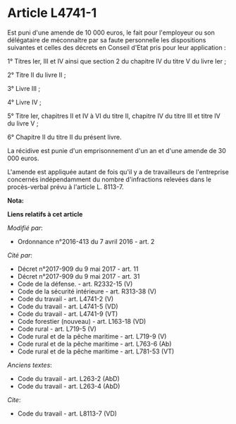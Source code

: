 # Article L4741-1

Est puni d'une amende de 10 000 euros, le fait pour l'employeur ou son délégataire   de méconnaître par sa faute personnelle
les dispositions suivantes et celles des décrets en Conseil d'Etat pris pour leur application : 

1° Titres Ier, III et IV ainsi que section 2 du chapitre IV du titre V du livre Ier ; 

2° Titre II du livre II ; 

3° Livre III ; 

4° Livre IV ; 

5° Titre Ier, chapitres II et IV à VI du titre II, chapitre IV  du titre III et titre IV du livre V ; 

6° Chapitre II du titre II du présent livre. 

La récidive est punie d'un emprisonnement d'un an et d'une amende de 30 000 euros.

L'amende est appliquée autant de fois qu'il y a de travailleurs de l'entreprise concernés   indépendamment du nombre
d'infractions relevées dans le procès-verbal prévu à l'article L. 8113-7.

**Nota:**



**Liens relatifs à cet article**

_Modifié par_:

  - Ordonnance n°2016-413 du 7 avril 2016 - art. 2

_Cité par_:

  - Décret n°2017-909 du 9 mai 2017 - art. 11
  - Décret n°2017-909 du 9 mai 2017 - art. 31
  - Code de la défense. - art. R2332-15 (V)
  - Code de la sécurité intérieure - art. R313-38 (V)
  - Code du travail - art. L4741-2 (V)
  - Code du travail - art. L4741-5 (VD)
  - Code du travail - art. L4741-9 (VT)
  - Code forestier (nouveau) - art. L163-18 (VD)
  - Code rural - art. L719-5 (V)
  - Code rural et de la pêche maritime - art. L719-9 (V)
  - Code rural et de la pêche maritime - art. L763-6 (Ab)
  - Code rural et de la pêche maritime - art. L781-53 (VT)

_Anciens textes_:

  - Code du travail - art. L263-2 (AbD)
  - Code du travail - art. L263-4 (AbD)

_Cite_:

  - Code du travail - art. L8113-7 (VD)

